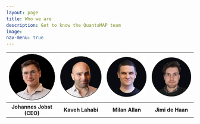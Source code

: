 ```yaml
---
layout: page
title: Who we are
description: Get to know the QuantaMAP team
image: 
nav-menu: true
---
```


|![Johannes Jobst (CEO)](/assets/images/Johannes-Jobst.png)| ![Kaveh Lahabi](/assets/images/Kaveh-Lahabi.png)| ![Milan Allan](/assets/images/Milan-Allan.png)| ![Jimi de Haan](/assets/images/Jimi-de-Haan.png)|
|:-:|:-:|:-:|:-:|
|**Johannes Jobst (CEO)**| **Kaveh Lahabi** | **Milan Allan** | **Jimi de Haan**|



